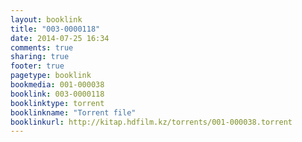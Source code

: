 ```yaml
---
layout: booklink
title: "003-0000118"
date: 2014-07-25 16:34
comments: true
sharing: true
footer: true
pagetype: booklink 
bookmedia: 001-000038
booklink: 003-0000118
booklinktype: torrent
booklinkname: "Torrent file"
booklinkurl: http://kitap.hdfilm.kz/torrents/001-000038.torrent
---
```

